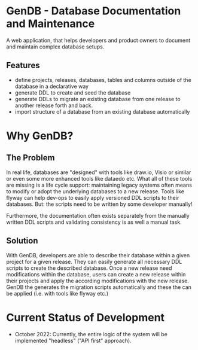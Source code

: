 # GenDB - Database Documentation and Maintenance

A web application, that helps developers and product owners to document and maintain complex database setups.

## Features

* define projects, releases, databases, tables and columns outside of the database in a declarative way
* generate DDL to create and seed the database
* generate DDLs to migrate an existing database from one release to another release  forth and back.
* import structure of a database from an existing database automatically

# Why GenDB?

## The Problem

In real life, databases are "designed" with tools like draw.io, Visio or similar or even some more enhanced tools like dataedo etc. 
What all of these tools are missing is a life cycle support: maintaining legacy systems often means to modify or adopt the underlying databases to a new release.
Tools like flyway can help dev-ops to easily apply versioned DDL scripts to their databases. But: the scripts need to be written by some developer manually!

Furthermore, the documentation often exists separately from the manually written DDL scripts and validating consistency is as well a manual task.

## Solution


With GenDB, developers are able to describe their database within a given project for a given release. They can easily generate all necessary 
DDL scripts to create the described database. Once a new release need modifications within the database, users can create a new release within their projects and 
apply the according modifications with the new release. GenDB the generates the migration scripts automatically and these the can be applied (i.e. with tools like flyway etc.)

# Current Status of Development

* October 2022: Currently, the entire logic of the system will be implemented "headless" ("API first" approach).


